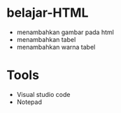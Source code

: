 # belajar-HTML
  * menambahkan gambar pada html
  * menambahkan tabel
  * menambahkan warna tabel
  
# Tools
 * Visual studio code
 * Notepad
